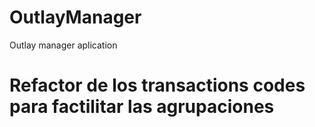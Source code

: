 # OutlayManager
Outlay manager aplication 

# Refactor de los transactions codes para factilitar las agrupaciones